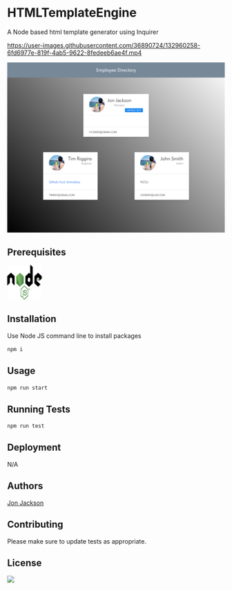 # HTMLTemplateEngine

A Node based html template generator using Inquirer

https://user-images.githubusercontent.com/36890724/132960258-6fd6977e-819f-4ab5-9622-8fedeeb6ae4f.mp4

![Employee Hierarchy](./images/html-template-ss.PNG)

## Prerequisites

<a href="https://nodejs.org/en/"><img width=80 height=80 src="./images/logo.svg"></a>


## Installation

Use Node JS command line to install packages

```bash
npm i
```

## Usage

```bash
npm run start
```

## Running Tests

```bash
npm run test
```

## Deployment

N/A

## Authors

[Jon Jackson](http://github.com/ocskier)

## Contributing
Please make sure to update tests as appropriate.

## License
<img src="https://img.shields.io/static/v1?label=LICENSE&message=MIT&color=BLUE">
